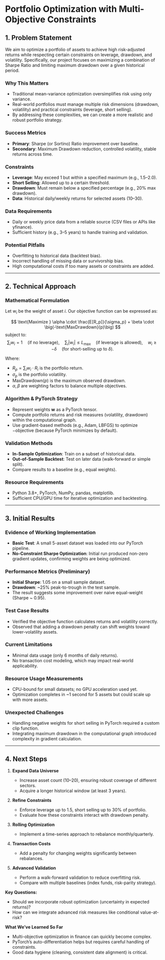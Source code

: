 # Portfolio Optimization with Multi-Objective Constraints

## 1. Problem Statement

We aim to optimize a portfolio of assets to achieve high risk-adjusted returns while respecting certain constraints on leverage, drawdown, and volatility. Specifically, our project focuses on maximizing a combination of Sharpe Ratio and limiting maximum drawdown over a given historical period.

### Why This Matters
- Traditional mean-variance optimization oversimplifies risk using only variance.
- Real-world portfolios must manage multiple risk dimensions (drawdown, volatility) and practical constraints (leverage, short selling).
- By addressing these complexities, we can create a more realistic and robust portfolio strategy.

### Success Metrics
- **Primary**: Sharpe (or Sortino) Ratio improvement over baseline.
- **Secondary**: Maximum Drawdown reduction, controlled volatility, stable returns across time.

### Constraints
- **Leverage**: May exceed 1 but within a specified maximum (e.g., 1.5–2.0).
- **Short Selling**: Allowed up to a certain threshold.
- **Drawdown**: Must remain below a specified percentage (e.g., 20% max drawdown).
- **Data**: Historical daily/weekly returns for selected assets (10–30).

### Data Requirements
- Daily or weekly price data from a reliable source (CSV files or APIs like yfinance).
- Sufficient history (e.g., 3–5 years) to handle training and validation.

### Potential Pitfalls
- Overfitting to historical data (backtest bias).
- Incorrect handling of missing data or survivorship bias.
- High computational costs if too many assets or constraints are added.

---

## 2. Technical Approach

### Mathematical Formulation
Let $w_i$ be the weight of asset $i$. Our objective function can be expressed as:

$$
\text{Maximize } \alpha \cdot \frac{E[R_p]}{\sigma_p} + \beta \cdot \big(-\text{MaxDrawdown}(p)\big)
$$
subject to:
$$
\sum_i w_i = 1 \quad (\text{if no leverage}), 
\quad \sum_i |w_i| \leq L_{\max} \quad (\text{if leverage is allowed}), 
\quad w_i \geq -\delta \quad (\text{for short-selling up to }\delta).
$$

Where:
- $R_p = \sum_i w_i \cdot R_i$ is the portfolio return.
- $\sigma_p$ is the portfolio volatility.
- $\text{MaxDrawdown}(p)$ is the maximum observed drawdown.
- $\alpha, \beta$ are weighting factors to balance multiple objectives.

### Algorithm & PyTorch Strategy
- Represent weights $\mathbf{w}$ as a PyTorch tensor.
- Compute portfolio returns and risk measures (volatility, drawdown) within the computational graph.
- Use gradient-based methods (e.g., Adam, LBFGS) to optimize $-\text{objective}$ (because PyTorch minimizes by default).

### Validation Methods
- **In-Sample Optimization**: Train on a subset of historical data.
- **Out-of-Sample Backtest**: Test on later data (walk-forward or simple split).
- Compare results to a baseline (e.g., equal weights).

### Resource Requirements
- Python 3.8+, PyTorch, NumPy, pandas, matplotlib.
- Sufficient CPU/GPU time for iterative optimization and backtesting.

---

## 3. Initial Results

### Evidence of Working Implementation
- **Basic Test**: A small 5-asset dataset was loaded into our PyTorch pipeline. 
- **No-Constraint Sharpe Optimization**: Initial run produced non-zero gradient updates, confirming weights are being optimized.

### Performance Metrics (Preliminary)
- **Initial Sharpe**: 1.05 on a small sample dataset.
- **Drawdown**: ~25% peak-to-trough in the test sample.
- The result suggests some improvement over naive equal-weight (Sharpe ~ 0.95).

### Test Case Results
- Verified the objective function calculates returns and volatility correctly.
- Observed that adding a drawdown penalty can shift weights toward lower-volatility assets.

### Current Limitations
- Minimal data usage (only 6 months of daily returns).
- No transaction cost modeling, which may impact real-world applicability.

### Resource Usage Measurements
- CPU-bound for small datasets; no GPU acceleration used yet.
- Optimization completes in ~1 second for 5 assets but could scale up with more assets.

### Unexpected Challenges
- Handling negative weights for short selling in PyTorch required a custom clip function.
- Integrating maximum drawdown in the computational graph introduced complexity in gradient calculation.

---

## 4. Next Steps

1. **Expand Data Universe**  
   - Increase asset count (10–20), ensuring robust coverage of different sectors.
   - Acquire a longer historical window (at least 3 years).

2. **Refine Constraints**  
   - Enforce leverage up to 1.5, short selling up to 30% of portfolio. 
   - Evaluate how these constraints interact with drawdown penalty.

3. **Rolling Optimization**  
   - Implement a time-series approach to rebalance monthly/quarterly.

4. **Transaction Costs**  
   - Add a penalty for changing weights significantly between rebalances.

5. **Advanced Validation**  
   - Perform a walk-forward validation to reduce overfitting risk.
   - Compare with multiple baselines (index funds, risk-parity strategy).

**Key Questions:**
- Should we incorporate robust optimization (uncertainty in expected returns)?
- How can we integrate advanced risk measures like conditional value-at-risk?

**What We’ve Learned So Far**  
- Multi-objective optimization in finance can quickly become complex.
- PyTorch’s auto-differentiation helps but requires careful handling of constraints.
- Good data hygiene (cleaning, consistent date alignment) is critical.


